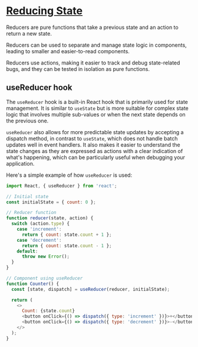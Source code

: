 # [Reducing State](https://www.theodinproject.com/lessons/node-path-react-new-reducing-state)

Reducers are pure functions that take a previous state and an action to return a new state.

Reducers can be used to separate and manage state logic in components, leading to smaller and easier-to-read components.

Reducers use actions, making it easier to track and debug state-related bugs, and they can be tested in isolation as pure functions.

## useReducer hook
The `useReducer` hook is a built-in React hook that is primarily used for state management. It is similar to `useState` but is more suitable for complex state logic that involves multiple sub-values or when the next state depends on the previous one.

`useReducer` also allows for more predictable state updates by accepting a dispatch method, in contrast to `useState`, which does not handle batch updates well in event handlers. It also makes it easier to understand the state changes as they are expressed as actions with a clear indication of what's happening, which can be particularly useful when debugging your application.

Here's a simple example of how `useReducer` is used:

```javascript
import React, { useReducer } from 'react';

// Initial state
const initialState = { count: 0 };

// Reducer function
function reducer(state, action) {
  switch (action.type) {
    case 'increment':
      return { count: state.count + 1 };
    case 'decrement':
      return { count: state.count - 1 };
    default:
      throw new Error();
  }
}

// Component using useReducer
function Counter() {
  const [state, dispatch] = useReducer(reducer, initialState);

  return (
    <>
      Count: {state.count}
      <button onClick={() => dispatch({ type: 'increment' })}>+</button>
      <button onClick={() => dispatch({ type: 'decrement' })}>-</button>
    </>
  );
}

```